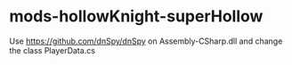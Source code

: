 # mods-hollowKnight-superHollow

Use https://github.com/dnSpy/dnSpy on Assembly-CSharp.dll and change the class PlayerData.cs
